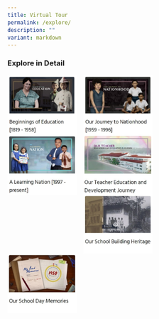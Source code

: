 ```yaml
---
title: Virtual Tour
permalink: /explore/
description: ""
variant: markdown
---
```

### **Explore in Detail**

<p><a href="/explore/1/">  
<img src="/images/explore1.jpg" style="width:31%;margin-right:15px;" align="left">
</a></p>

<p><a href="/explore/2/">  
<img src="/images/explore2.jpg" style="width:31%;margin-right:15px;" align="left">
</a></p>

<p><a href="/explore/3/">  
<img src="/images/explore3.jpg" style="width:31%;margin-right:15px;" align="left">
</a></p>

<p><a href="/explore/4/">  
<img src="/images/explore4.jpg" style="width:31%;margin-right:15px;" align="left">
</a></p>

<p><a href="/explore/5/">  
<img src="/images/explore5.jpg" style="width:31%;margin-right:15px;" align="left">
</a></p>

<p><a href="/explore/6/">  
	<img src="/images/explore6.jpg" style="width:31%;margin-right:15px;" align="left">
</a></p>